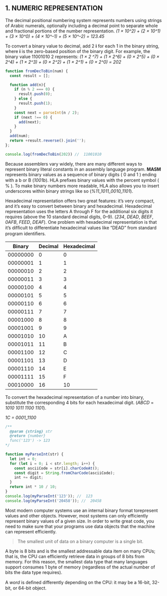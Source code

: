 ## 1. NUMERIC REPRESENTATION

The decimal positional numbering system represents numbers using strings of Arabic numerals, optionally including a decimal point to separate whole and fractional portions of the number representation.
_(1 × 10^2) + (2 × 10^1) + (3 × 10^0) + (4 × 10^–1) + (5 × 10^–2) = 123.45_

To convert a binary value to decimal, add 2 **i** for each 1 in the binary string, where **i** is the zero-based position of the binary digit. For example, the binary value 11001010 2 represents:
_(1 × 2 ^7) + (1 × 2^6) + (0 × 2^5) + (0 × 2^4) + (1 × 2^3) + (0 × 2^2) + (1 × 2^1) + (0 × 2^0) = 202_

```javascript
function fromDecToBin(num) {
  const result = [];

  function add(n){
    if (n % 2 === 0) {
      result.push(0);
    } else {
      result.push(1);
    }
    const next = parseInt(n / 2);
    if (next !== 0) {
      add(next);
    }
  }
  add(num);
  return +result.reverse().join('');
};

console.log(fromDecToBin(202)) //  11001010
```

Because assemblers vary widely, there are many different ways to represent binary literal constants in an assembly language program.
**MASM** represents binary values as a sequence of binary digits ( 0 and 1 ) ending with a b or B (_1001b_). HLA preﬁxes binary values with the percent symbol ( % ). To make
binary numbers more readable, HLA also allows you to insert underscores within binary strings like so (*%11_1011_0010_1101*).

Hexadecimal representation offers two great features: it’s very compact, and it’s easy to convert between binary and hexadecimal. Hexadecimal representation uses the letters A through F for the additional six digits it requires (above the 10 standard decimal digits, 0–9). (_234_, _DEAD_, _BEEF_, _0AFB_, _FEED_, _DEAF_).
One problem with hexadecimal representation is that it’s difﬁcult to differentiate hexadecimal values like “DEAD” from standard program identiﬁers.

| Binary    | Decimal     |  Hexadecimal |
|-----------|-------------|--------------|
|  00000000 |      0      |       0      |
|  00000001 |      1      |       1      |
|  00000010 |      2      |       2      |
|  00000011 |      3      |       3      |
|  00000100 |      4      |       4      |
|  00000101 |      5      |       5      |
|  00000110 |      6      |       6      |
|  00000111 |      7      |       7      |
|  00001000 |      8      |       8      |
|  00001001 |      9      |       9      |
|  00001010 |     10      |       A      |
|  00001011 |     11      |       B      |
|  00001100 |     12      |       C      |
|  00001101 |     13      |       D      |
|  00001110 |     14      |       E      |
|  00001111 |     15      |       F      |
|  00010000 |     16      |      10      |


To convert the hexadecimal representation of a number into binary, substitute the corresponding 4 bits for each hexadecimal digit. (_ABCD_ = _1010 1011 1100 1101_).

*1C = 0001_1100*

```javascript
/**
  @param {string} str
  @return {number}
  func('123') -> 123
*/

function myParseInt(str) {
  let int = 0;
  for (let i = 0; i < str.length; i++) {
    const asciiCode = str[i].charCodeAt();
    const digit = String.fromCharCode(asciiCode);
    int += digit;
  }
  return int * 10 / 10;
}
console.log(myParseInt('123')); //  123
console.log(myParseInt('20458')); //  20458
```

Most modern computer systems use an internal binary format torepresent values and other objects. However, most systems can only efficiently represent binary values of a given size. In order to write great code, you need to make sure that your programs use data objects that the machine can represent efficiently.

> The smallest unit of data on a binary computer is a single bit.

A byte is 8 bits and is the smallest addressable data item on many CPUs; that is, the CPU can efficiently retrieve data in groups of 8 bits from memory. For this reason, the smallest data type that many languages support consumes 1 byte of memory (regardless of the actual number of bits the data type requires).

A _word_ is deﬁned differently depending on the CPU: it may be a 16-bit, 32-bit, or 64-bit object.
